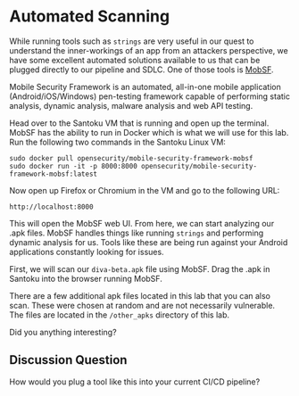 # Automated Scanning
While running tools such as `strings` are very useful in our quest to understand the inner-workings of an app from an attackers perspective, we have some excellent automated solutions available to us that can be plugged directly to our pipeline and SDLC. One of those tools is [MobSF](https://github.com/MobSF/Mobile-Security-Framework-MobSF).

Mobile Security Framework is an automated, all-in-one mobile application (Android/iOS/Windows) pen-testing framework capable of performing static analysis, dynamic analysis, malware analysis and web API testing. 

Head over to the Santoku VM that is running and open up the terminal. MobSF has the ability to run in Docker which is what we will use for this lab. Run the following two commands in the Santoku Linux VM:

```
sudo docker pull opensecurity/mobile-security-framework-mobsf
sudo docker run -it -p 8000:8000 opensecurity/mobile-security-framework-mobsf:latest
```

Now open up Firefox or Chromium in the VM and go to the following URL:
```
http://localhost:8000
```

This will open the MobSF web UI. From here, we can start analyzing our .apk files. MobSF handles things like running `strings` and performing dynamic analysis for us. Tools like these are being run against your Android applications constantly looking for issues.

First, we will scan our `diva-beta.apk` file using MobSF. Drag the .apk in Santoku into the browser running MobSF.

There are a few additional apk files located in this lab that you can also scan. These were chosen at random and are not necessarily vulnerable. The files are located in the `/other_apks` directory of this lab.

Did you anything interesting?

## Discussion Question
How would you plug a tool like this into your current CI/CD pipeline?